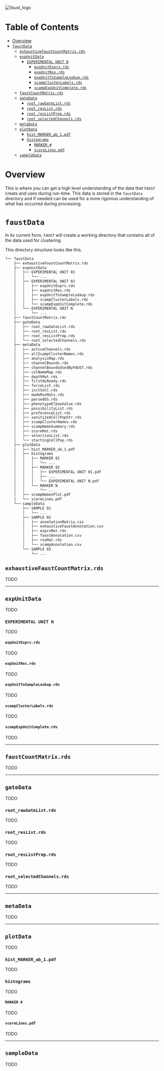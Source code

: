 ![faust_logo](images/logos/faust_logo.png)

# Table of Contents

<!-- START doctoc generated TOC please keep comment here to allow auto update -->
<!-- DON'T EDIT THIS SECTION, INSTEAD RE-RUN doctoc TO UPDATE -->

-   [Overview](#overview)
-   [`faustData`](#faustdata)
    -   [`exhaustiveFaustCountMatrix.rds`](#exhaustivefaustcountmatrixrds)
    -   [`expUnitData`](#expunitdata)
        -   [`EXPERIMENTAL UNIT N`](#experimental-unit-n)
            -   [`expUnitExprs.rds`](#expunitexprsrds)
            -   [`expUnitRes.rds`](#expunitresrds)
            -   [`expUnitToSampleLookup.rds`](#expunittosamplelookuprds)
            -   [`scampClusterLabels.rds`](#scampclusterlabelsrds)
            -   [`scampExpUnitComplete.rds`](#scampexpunitcompleterds)
    -   [`faustCountMatrix.rds`](#faustcountmatrixrds)
    -   [`gateData`](#gatedata)
        -   [`root_rawGateList.rds`](#root_rawgatelistrds)
        -   [`root_resList.rds`](#root_reslistrds)
        -   [`root_resListPrep.rds`](#root_reslistpreprds)
        -   [`root_selectedChannels.rds`](#root_selectedchannelsrds)
    -   [`metaData`](#metadata)
    -   [`plotData`](#plotdata)
        -   [`hist_MARKER_ab_1.pdf`](#hist_marker_ab_1pdf)
        -   [`histograms`](#histograms)
            -   [`MARKER #`](#marker-)
            -   [`scoreLines.pdf`](#scorelinespdf)
    -   [`sampleData`](#sampledata)

<!-- END doctoc generated TOC please keep comment here to allow auto update -->

# Overview

This is where you can get a high level understanding of the data that `FAUST` creats and uses during run-time. This data is stored in the `faustData` directory and if needed can be used for a more rigorous understanding of what has occurred during processing.

# `faustData`

In its current form, `FAUST` will create a working directory that contains all of the data used for clustering.

This directory structure looks like this.

```bash
└── faustData
    ├── exhaustiveFaustCountMatrix.rds
    ├── expUnitData
    │   ├── EXPERIMENTAL UNIT 01
    │   │   └── ...
    │   ├── EXPERIMENTAL UNIT 02
    │   │   ├── expUnitExprs.rds
    │   │   ├── expUnitRes.rds
    │   │   ├── expUnitToSampleLookup.rds
    │   │   ├── scampClusterLabels.rds
    │   │   └── scampExpUnitComplete.rds
    │   └── EXPERIMENTAL UNIT N
    │       └── ...
    ├── faustCountMatrix.rds
    ├── gateData
    │   ├── root_rawGateList.rds
    │   ├── root_resList.rds
    │   ├── root_resListPrep.rds
    │   └── root_selectedChannels.rds
    ├── metaData
    │   ├── activeChannels.rds
    │   ├── allScampClusterNames.rds
    │   ├── analysisMap.rds
    │   ├── channelBounds.rds
    │   ├── channelBoundsUsedByFAUST.rds
    │   ├── colNameMap.rds
    │   ├── depthMat.rds
    │   ├── firstALReady.rds
    │   ├── forceList.rds
    │   ├── initSelC.rds
    │   ├── madeResMats.rds
    │   ├── parsedGS.rds
    │   ├── phenotypeElbowValue.rds
    │   ├── possibilityList.rds
    │   ├── preferenceList.rds
    │   ├── sanitizedCellPopStr.rds
    │   ├── scampClusterNames.rds
    │   ├── scampNameSummary.rds
    │   ├── scoreMat.rds
    │   ├── selectionList.rds
    │   └── startingCellPop.rds
    ├── plotData
    │   ├── hist_MARKER_ab_1.pdf
    │   ├── histograms
    │   │   ├── MARKER 01
    │   │   │   └── ...
    │   │   ├── MARKER 02
    │   │   │   ├── EXPERIMENTAL UNIT 01.pdf
    │   │   │   ├── ...
    │   │   │   └── EXPERIMENTAL UNIT N.pdf
    │   │   └── MARKER N
    │   │       └── ...
    │   ├── scampNamesPlot.pdf
    │   └── scoreLines.pdf
    └── sampleData
        ├── SAMPLE 01
        │   └── ...
        ├── SAMPLE 02
        │   ├── annotationMatrix.csv
        │   ├── exhaustiveFaustAnnotation.csv
        │   ├── exprsMat.rds
        │   ├── faustAnnotation.csv
        │   ├── resMat.rds
        │   └── scampAnnotation.csv
        └── SAMPLE 03
            └── ...
```

## `exhaustiveFaustCountMatrix.rds`

TODO

---

## `expUnitData`

TODO

### `EXPERIMENTAL UNIT N`

TODO

#### `expUnitExprs.rds`

TODO

#### `expUnitRes.rds`

TODO

#### `expUnitToSampleLookup.rds`

TODO

#### `scampClusterLabels.rds`

TODO

#### `scampExpUnitComplete.rds`

TODO

---

## `faustCountMatrix.rds`

TODO

---

## `gateData`

TODO

### `root_rawGateList.rds`

TODO

### `root_resList.rds`

TODO

### `root_resListPrep.rds`

TODO

### `root_selectedChannels.rds`

TODO

---

## `metaData`

TODO

---

## `plotData`

TODO

### `hist_MARKER_ab_1.pdf`

TODO

### `histograms`

TODO

#### `MARKER #`

TODO

#### `scoreLines.pdf`

TODO

---

## `sampleData`

TODO
